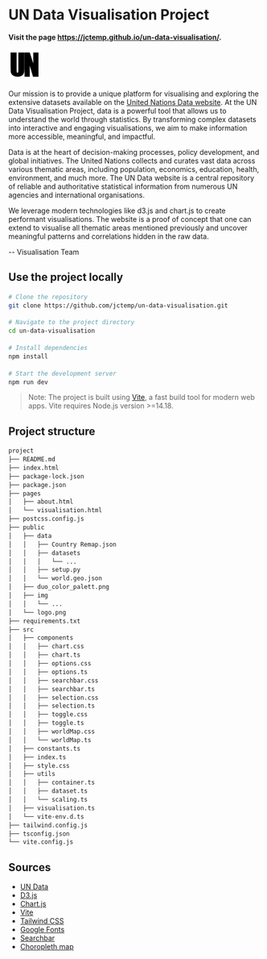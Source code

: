 # UN Data Visualisation Project

**Visit the page https://jctemp.github.io/un-data-visualisation/.**

![](public/logo.png)
<p>
    Our mission is to provide a unique platform for visualising and exploring the extensive datasets
    available on the <a href="https://data.un.org/" class="underline">United Nations Data website</a>. At the UN Data Visualisation
    Project, data is a powerful tool that allows us to understand the world through statistics. By
    transforming complex datasets into interactive and engaging visualisations, we aim to make
    information more accessible, meaningful, and impactful.
</p>

<p>
    Data is at the heart of decision-making processes, policy development, and global initiatives. The
    United Nations collects and curates vast data across various thematic areas, including population,
    economics, education, health, environment, and much more. The UN Data website is a central
    repository of
    reliable and authoritative statistical information from numerous UN agencies and international
    organisations.
</p>

<p>
    We leverage modern technologies like d3.js and chart.js to create performant visualisations. The
    website
    is a proof of concept that one can extend to visualise all thematic areas mentioned previously and
    uncover meaningful patterns and correlations hidden in the raw data.
</p>

-- Visualisation Team

## Use the project locally

```bash
# Clone the repository
git clone https://github.com/jctemp/un-data-visualisation.git

# Navigate to the project directory
cd un-data-visualisation

# Install dependencies
npm install

# Start the development server
npm run dev
```

> Note: The project is built using [Vite](https://vitejs.dev/), a fast build tool for modern web apps. Vite requires Node.js version >=14.18.

## Project structure
    
```bash
project
├── README.md
├── index.html
├── package-lock.json
├── package.json
├── pages
│   ├── about.html
│   └── visualisation.html
├── postcss.config.js
├── public
│   ├── data
│   │   ├── Country Remap.json
│   │   ├── datasets
│   │   │   └── ...
│   │   ├── setup.py
│   │   └── world.geo.json
│   ├── duo_color_palett.png
│   ├── img
│   │   └── ...
│   └── logo.png
├── requirements.txt
├── src
│   ├── components
│   │   ├── chart.css
│   │   ├── chart.ts
│   │   ├── options.css
│   │   ├── options.ts
│   │   ├── searchbar.css
│   │   ├── searchbar.ts
│   │   ├── selection.css
│   │   ├── selection.ts
│   │   ├── toggle.css
│   │   ├── toggle.ts
│   │   ├── worldMap.css
│   │   └── worldMap.ts
│   ├── constants.ts
│   ├── index.ts
│   ├── style.css
│   ├── utils
│   │   ├── container.ts
│   │   ├── dataset.ts
│   │   └── scaling.ts
│   ├── visualisation.ts
│   └── vite-env.d.ts
├── tailwind.config.js
├── tsconfig.json
└── vite.config.js
```


## Sources

- [UN Data](https://data.un.org/)
- [D3.js](https://d3js.org/)
- [Chart.js](https://www.chartjs.org/)
- [Vite](https://vitejs.dev/)
- [Tailwind CSS](https://tailwindcss.com/)
- [Google Fonts](https://fonts.google.com/)
- [Searchbar](https://codepen.io/mey_mnry/pen/QWqPvox)
- [Choropleth map](https://observablehq.com/@d3/choropleth)
